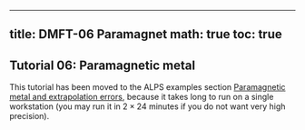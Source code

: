 
---
title: DMFT-06 Paramagnet
math: true
toc: true
---

## Tutorial 06: Paramagnetic metal

This tutorial has been moved to the ALPS examples section [Paramagnetic metal and extrapolation errors](), because it takes long to run on a single workstation (you may run it in $2\times 24$ minutes if you do not want very high precision).
